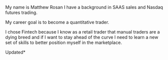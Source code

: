 My name is Matthew Rosan I have a background in SAAS sales and Nasdaq futures trading.

My career goal is to become a quantitative trader.

I chose Fintech because I know as a retail trader that manual traders are a dying breed and if I want to stay ahead of the curve I need to learn a new set of skills to better position myself in the marketplace.

Updated*